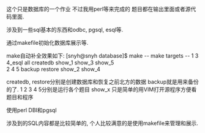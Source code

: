 这个只是数据库的一个作业
不过我用perl等来完成的
题目都在输出里面或者源代码里面.

涉及到一些sql基本的东西和odbc, pgsql, esql等.

通过makefile初始化数据库展示等.

make自动补全效果如下:
[snyh@snyh database]$ make
 -- make targets --
1         3         4_esql    all       createdb  show_1    show_3    show_5  
2         4         5         backup    restore   show_2    show_4 

createdb, restore分别是创建数据库和恢复之前北方的数据
backup就是用来备份的了.
1 2 3 4 5分别是运行各个题目
show_x 只是简单的用VIM打开源程序方便看题目和程序

使用perl DBI和pgsql

涉及到的SQL内容都是比较简单的, 个人比较满意的是使用makefile来管理和展示.

